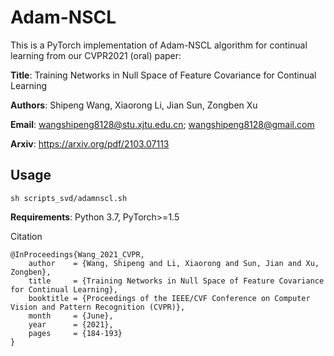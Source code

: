 # Adam-NSCL
This is a PyTorch implementation of Adam-NSCL algorithm for continual learning from our CVPR2021 (oral) paper:

**Title**: Training Networks in Null Space of Feature Covariance for Continual Learning

**Authors**: Shipeng Wang, Xiaorong Li, Jian Sun, Zongben Xu

**Email**: wangshipeng8128@stu.xjtu.edu.cn; wangshipeng8128@gmail.com

**Arxiv**: https://arxiv.org/pdf/2103.07113


Usage
-

```
sh scripts_svd/adamnscl.sh
```

**Requirements**: Python 3.7, PyTorch>=1.5

Citation
```
@InProceedings{Wang_2021_CVPR,
    author    = {Wang, Shipeng and Li, Xiaorong and Sun, Jian and Xu, Zongben},
    title     = {Training Networks in Null Space of Feature Covariance for Continual Learning},
    booktitle = {Proceedings of the IEEE/CVF Conference on Computer Vision and Pattern Recognition (CVPR)},
    month     = {June},
    year      = {2021},
    pages     = {184-193}
}
```
